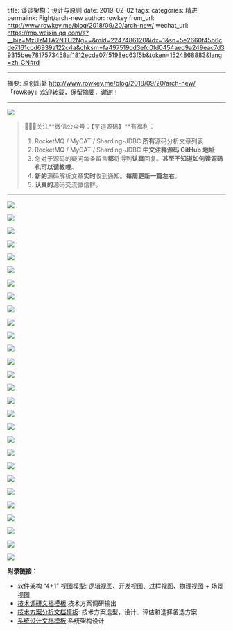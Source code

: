 title: 谈谈架构：设计与原则
date: 2019-02-02
tags:
categories: 精进
permalink: Fight/arch-new
author: rowkey
from_url: http://www.rowkey.me/blog/2018/09/20/arch-new/
wechat_url: https://mp.weixin.qq.com/s?__biz=MzUzMTA2NTU2Ng==&mid=2247486120&idx=1&sn=5e2660f45b6cde7161ccd6939a122c4a&chksm=fa497519cd3efc0fd0454aed9a249eac7d39315bee7817573458af1812ecde07f5198ec63f5b&token=1524868883&lang=zh_CN#rd

-------

摘要: 原创出处 http://www.rowkey.me/blog/2018/09/20/arch-new/ 「rowkey」欢迎转载，保留摘要，谢谢！

-------

![](http://www.iocoder.cn/images/common/wechat_mp_2017_07_31.jpg)

> 🙂🙂🙂关注**微信公众号：【芋道源码】**有福利：
> 1. RocketMQ / MyCAT / Sharding-JDBC **所有**源码分析文章列表
> 2. RocketMQ / MyCAT / Sharding-JDBC **中文注释源码 GitHub 地址**
> 3. 您对于源码的疑问每条留言**都**将得到**认真**回复。**甚至不知道如何读源码也可以请教噢**。
> 4. **新的**源码解析文章**实时**收到通知。**每周更新一篇左右**。
> 5. **认真的**源码交流微信群。

-------

![](http://static.iocoder.cn/6cf4e47508c44ccea25b056313774566)

![](http://static.iocoder.cn/e2e952d8d59b7cf358bf0fe392c1031c)

![](http://static.iocoder.cn/aa44a4b2cbbb7b373daa81aaafd1a79b)

![](http://static.iocoder.cn/b136ed5ff0609c628ea17313e281fcac)

![](http://static.iocoder.cn/efa83f4e01972e77b0f25fd21a5a6b3c)

![](http://static.iocoder.cn/93834e686465f3c59ba42d0b368d315d)

![](http://static.iocoder.cn/89d08e0fef819f363429fbd90c5c619b)

![](http://static.iocoder.cn/9ad99770fd36f52129484125caae6020)

![](http://static.iocoder.cn/79f4275ef9349c02acaa6a5781f88d82)

![](http://static.iocoder.cn/92e43c44913495636ca053041e1f09b6)

![](http://static.iocoder.cn/0c52f5b1692642d69affec83a3f47233)

![](http://static.iocoder.cn/551685efa5753feb3913478b5e5627e3)

![](http://static.iocoder.cn/6c39376e35156547507bb88585664295)

![](http://static.iocoder.cn/55c85b6870be7cec500f5ed4adf477a4)

![](http://static.iocoder.cn/3ab2bd1c84594279e1e5fb9f95639d5c)

![](http://static.iocoder.cn/8bf2a2e8fb49228cf9234e2411665232)

![](http://static.iocoder.cn/dc6b5fab60b7f581696cfa29ae673a7c)

![](http://static.iocoder.cn/acdce50290c3663f81b6a42466b64c8f)

![](http://static.iocoder.cn/fe982bb3c415dcf1a0af21aa343e360b)

![](http://static.iocoder.cn/565dc17b2674eb227f41b602395fa79a)

![](http://static.iocoder.cn/89973a6568cd0cd04848004641aca401)

![](http://static.iocoder.cn/9b5462f978d417992878e964b2e9d135)

![](http://static.iocoder.cn/a2bfc9c87de139607f54eb3a351000ea)

![](http://static.iocoder.cn/1054c470a85bed9170aed4a1e3984207)

![](http://static.iocoder.cn/82ae71417ff4aeba6a4a8feb6e22326b)

![](http://static.iocoder.cn/64b03411ff9b14ffee61fec9bf1a7acd)

![](http://static.iocoder.cn/26fbf89a5256f4933262ede18431107b)

![](http://static.iocoder.cn/ddc0b86e12053299c08aad0ef93ae7ab)

**附录链接：**

- [软件架构 “4+1” 视图模型](https://www.ibm.com/developerworks/cn/rational/06/r-wenyu/index.html): 逻辑视图、开发视图、过程视图、物理视图 + 场景视图
- [技术调研文档模板](https://github.com/superhj1987/awesome-tech-collections/blob/master/document/tech-research.md):技术方案调研输出
- [技术方案分析文档模板](https://github.com/superhj1987/awesome-tech-collections/blob/master/document/tech-analysis.md): 技术方案选型，设计、评估和选择备选方案
- [系统设计文档模板](https://github.com/superhj1987/awesome-tech-collections/blob/master/document/arch.md):系统架构设计
